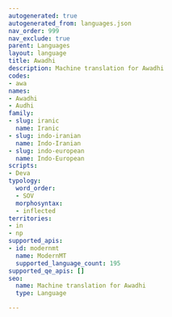 ```yaml
---
autogenerated: true
autogenerated_from: languages.json
nav_order: 999
nav_exclude: true
parent: Languages
layout: language
title: Awadhi
description: Machine translation for Awadhi
codes:
- awa
names:
- Awadhi
- Audhi
family:
- slug: iranic
  name: Iranic
- slug: indo-iranian
  name: Indo-Iranian
- slug: indo-european
  name: Indo-European
scripts:
- Deva
typology:
  word_order:
  - SOV
  morphosyntax:
  - inflected
territories:
- in
- np
supported_apis:
- id: modernmt
  name: ModernMT
  supported_language_count: 195
supported_qe_apis: []
seo:
  name: Machine translation for Awadhi
  type: Language

---
```


